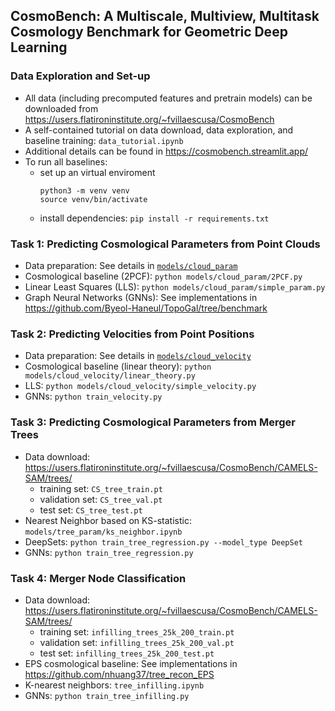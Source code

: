 ## CosmoBench: A Multiscale, Multiview, Multitask Cosmology Benchmark for Geometric Deep Learning

### Data Exploration and Set-up
- All data (including precomputed features and pretrain models) can be downloaded from <https://users.flatironinstitute.org/~fvillaescusa/CosmoBench>
- A self-contained tutorial on data download, data exploration, and baseline training: `data_tutorial.ipynb`
- Additional details can be found in <https://cosmobench.streamlit.app/>
- To run all baselines:
  - set up an virtual enviroment
    ```
    python3 -m venv venv
    source venv/bin/activate  
    ```
  - install dependencies: `pip install -r requirements.txt`

### Task 1: Predicting Cosmological Parameters from Point Clouds
- Data preparation: See details in [`models/cloud_param`](./models/cloud_param/)
- Cosmological baseline (2PCF): `python models/cloud_param/2PCF.py`
- Linear Least Squares (LLS): `python models/cloud_param/simple_param.py`
- Graph Neural Networks (GNNs): See implementations in <https://github.com/Byeol-Haneul/TopoGal/tree/benchmark>

### Task 2: Predicting Velocities from Point Positions
- Data preparation: See details in [`models/cloud_velocity`](./models/cloud_velocity/)
- Cosmological baseline (linear theory): `python models/cloud_velocity/linear_theory.py`
- LLS: `python models/cloud_velocity/simple_velocity.py`
- GNNs: `python train_velocity.py`

### Task 3: Predicting Cosmological Parameters from Merger Trees
- Data download: <https://users.flatironinstitute.org/~fvillaescusa/CosmoBench/CAMELS-SAM/trees/>
  - training set: `CS_tree_train.pt`
  - validation set: `CS_tree_val.pt`
  - test set: `CS_tree_test.pt`
- Nearest Neighbor based on KS-statistic: `models/tree_param/ks_neighbor.ipynb`
- DeepSets: `python train_tree_regression.py --model_type DeepSet`
- GNNs: `python train_tree_regression.py`

### Task 4: Merger Node Classification
- Data download: <https://users.flatironinstitute.org/~fvillaescusa/CosmoBench/CAMELS-SAM/trees/>
  - training set: `infilling_trees_25k_200_train.pt`
  - validation set: `infilling_trees_25k_200_val.pt`
  - test set: `infilling_trees_25k_200_test.pt`
- EPS cosmological baseline: See implementations in <https://github.com/nhuang37/tree_recon_EPS>
- K-nearest neighbors: `tree_infilling.ipynb`
- GNNs: `python train_tree_infilling.py`
